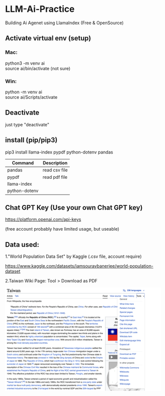 # LLM-Ai-Practice  
Building Ai Agenet using LlamaIndex (Free & OpenSource)  

## Activate virtual env (setup)

### Mac:  
python3 -m venv ai  
source ai/bin/activate  (not sure)  

### Win:  
python -m venv ai  
source ai/Scripts/activate  

## Deactivate  
just type "deactivate"  

## install (pip/pip3)  
pip3 install llama-index pypdf python-dotenv pandas  

| Command | Description |
| --- | --- |
| pandas |  read csv file |
| pypdf | read pdf file |
| llama-index |  |
| python-dotenv |  |


## Chat GPT Key (Use your own Chat GPT key)  
https://platform.openai.com/api-keys

(free account probably have limited usage, but useable)




## Data used:

1."World Population Data Set" by Kaggle (.csv file, account require)

https://www.kaggle.com/datasets/iamsouravbanerjee/world-population-dataset


2.Taiwan Wiki Page: Tool > Download as PDF

![Download from Wiki](https://github.com/sparklydavid/LLM-Ai-Practice/blob/main/rm-imgs/guide_wiki.png)
